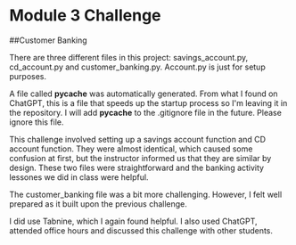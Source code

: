 # Module 3 Challenge
##Customer Banking

There are three different files in this project: savings_account.py, cd_account.py and customer_banking.py. Account.py is just for setup purposes.

A file called __pycache__  was automatically generated. From what I found on ChatGPT, this is a file that speeds up the startup process so I'm leaving it in the repository. I will add __pycache__ to the .gitignore file in the future.  Please ignore this file.

This challenge involved setting up a savings account function and CD account function.  They were almost identical, which caused some confusion at first, but the instructor informed us that they are similar by design.  These two files were straightforward and the banking activity lessones we did in class were helpful.  

The customer_banking file was a bit more challenging.  However, I felt well prepared as it built upon the previous challenge.  

I did use Tabnine, which I again found helpful.  I also used ChatGPT, attended office hours and discussed this challenge with other students.  


